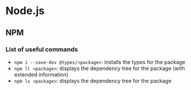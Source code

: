 # Node.js

## NPM
### List of useful commands
- `npm i --save-dev @types/<package>`: installs the types for the package
- `npm ll <package>`: displays the dependency tree for the package (with extended information)
- `npm ls <package>`: displays the dependency tree for the package